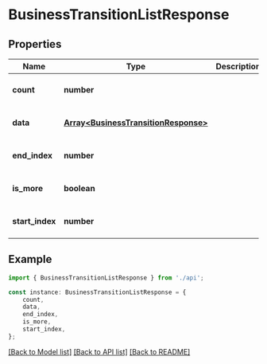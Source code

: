 # BusinessTransitionListResponse


## Properties

Name | Type | Description | Notes
------------ | ------------- | ------------- | -------------
**count** | **number** |  | [optional] [default to undefined]
**data** | [**Array&lt;BusinessTransitionResponse&gt;**](BusinessTransitionResponse.md) |  | [optional] [default to undefined]
**end_index** | **number** |  | [optional] [default to undefined]
**is_more** | **boolean** |  | [optional] [default to false]
**start_index** | **number** |  | [optional] [default to undefined]

## Example

```typescript
import { BusinessTransitionListResponse } from './api';

const instance: BusinessTransitionListResponse = {
    count,
    data,
    end_index,
    is_more,
    start_index,
};
```

[[Back to Model list]](../README.md#documentation-for-models) [[Back to API list]](../README.md#documentation-for-api-endpoints) [[Back to README]](../README.md)

